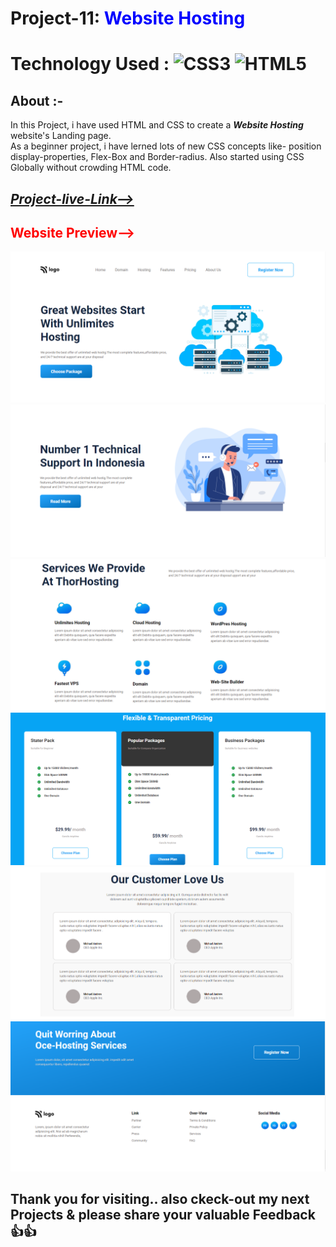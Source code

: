 # Project-11: <span style="color:blue"> **Website Hosting**</span>
# Technology Used : ![CSS3](https://img.shields.io/badge/css3-%231572B6.svg?style=for-the-badge&logo=css3&logoColor=white) ![HTML5](https://img.shields.io/badge/html5-%23E34F26.svg?style=for-the-badge&logo=html5&logoColor=white)

##  **About** :- 
In this Project, i have used HTML and CSS to create a ***Website Hosting*** website's Landing page.  
As a beginner project, i have lerned lots of new CSS  concepts like- position display-properties, Flex-Box and Border-radius. Also started using CSS Globally without crowding HTML code. 

## [***Project-live-Link-->***](https://webhostingpage.netlify.app/) 

## <span style="color:red"> **Website Preview-->**</span>
![Home-Page](./images/Thumbnail-1.png)
![Home-Page](./images/Thumbnail-2.png)
![Home-Page](./images/Thumbnail-3.png)
![Home-Page](./images/Thumbnail-4.png)
![Home-Page](./images/Thumbnail-5.png)
![Home-Page](./images/Thumbnail-6.png)

## Thank you for visiting.. also ckeck-out my next Projects & please share your valuable Feedback 👍👍    
